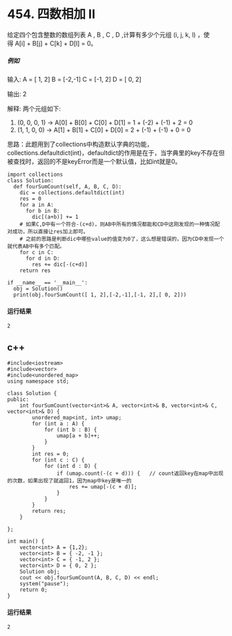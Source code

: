 # 454. 四数相加 II
给定四个包含整数的数组列表 A , B , C , D ,计算有多少个元组 (i, j, k, l) ，使得 A[i] + B[j] + C[k] + D[l] = 0。

##### 例如
输入:
A = [ 1, 2]
B = [-2,-1]
C = [-1, 2]
D = [ 0, 2]

输出:
2

解释:
两个元组如下:
1. (0, 0, 0, 1) -> A[0] + B[0] + C[0] + D[1] = 1 + (-2) + (-1) + 2 = 0
2. (1, 1, 0, 0) -> A[1] + B[1] + C[0] + D[0] = 2 + (-1) + (-1) + 0 = 0

思路：此题用到了collections中构造默认字典的功能，collections.defaultdict(int)，defaultdict的作用是在于，当字典里的key不存在但被查找时，返回的不是keyError而是一个默认值，比如int就是0。

    import collections
    class Solution:
      def fourSumCount(self, A, B, C, D):
        dic = collections.defaultdict(int)
        res = 0
        for a in A:
          for b in B:
            dic[(a+b)] += 1
        # 如果C,D中有一个符合-(c+d)，则AB中所有的情况都能和CD中这刚发现的一种情况配对成功，所以直接让res加上即可。
        # 之前的思路是判断dic中哪些value的值变为0了，这么想是错误的，因为CD中发现一个就代表AB中有多个匹配。
        for c in C:
          for d in D:
            res += dic[-(c+d)]
        return res

    if __name__ == '__main__':
      obj = Solution()
      print(obj.fourSumCount([ 1, 2],[-2,-1],[-1, 2],[ 0, 2]))
 
 #### 运行结果
    2


## c++
    #include<iostream>
    #include<vector>
    #include<unordered_map>
    using namespace std;

    class Solution {
    public:
        int fourSumCount(vector<int>& A, vector<int>& B, vector<int>& C, vector<int>& D) {
            unordered_map<int, int> umap;
            for (int a : A) {
                for (int b : B) {
                    umap[a + b]++;
                }
            }
            int res = 0;
            for (int c : C) {
                for (int d : D) {
                    if (umap.count(-(c + d))) {   // count返回key在map中出现的次数，如果出现了就返回1，因为map中key是唯一的
                        res += umap[-(c + d)];
                    }
                }
            }
            return res;
        }

    };

    int main() {
        vector<int> A = {1,2};
        vector<int> B = { -2, -1 };
        vector<int> C = { -1, 2 };
        vector<int> D = { 0, 2 };
        Solution obj;
        cout << obj.fourSumCount(A, B, C, D) << endl;
        system("pause");
        return 0;
    }
    
#### 运行结果
    2
